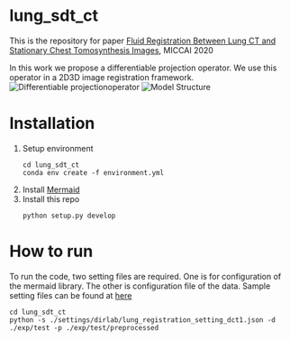 # lung_sdt_ct

This is the repository for paper [Fluid Registration Between Lung CT and Stationary Chest Tomosynthesis Images](https://drive.google.com/file/d/1-gORB0x9qa8hDpnpLSISXGmb9I6j9SG9/edit), MICCAI 2020

In this work we propose a differentiable projection operator. We use this operator in a 2D3D image registration framework.
![Differentiable projectionoperator](https://github.com/uncbiag/lung_sdt_ct/tree/dev/readme_materials/miccai_fig2.png)
![Model Structure](https://github.com/uncbiag/lung_sdt_ct/tree/dev/readme_materials/miccai_fig1.png)


# Installation
1. Setup environment
    ```
    cd lung_sdt_ct
    conda env create -f environment.yml
    ```
2. Install [Mermaid](https://github.com/uncbiag/mermaid)
3. Install this repo
    ```
    python setup.py develop
    ```

# How to run
To run the code, two setting files are required. One is for configuration of the mermaid library. The other is configuration file of the data. Sample setting files can be found at [here](https://github.com/uncbiag/lung_sdt_ct/tree/dev/settings/dirlab)
```
cd lung_sdt_ct
python -s ./settings/dirlab/lung_registration_setting_dct1.json -d ./exp/test -p ./exp/test/preprocessed
```